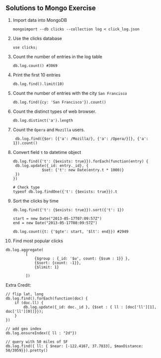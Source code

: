 ## Solutions to Mongo Exercise

1. Import data into MongoDB

   `mongoimport --db clicks --collection log < click_log.json`

2. Use the clicks database

   `use clicks;`

3. Count the number of entries in the log table

   `db.log.count() #3069`

4. Print the first 10 entries

   `db.log.find().limit(10)`

5. Count the number of entries with the city `San Francisco`

   `db.log.find({cy: 'San Francisco'}).count()`

6. Count the distinct types of web browser.

   `db.log.distinct('a').length`

7. Count the `Opera` and `Mozilla` users.
   
   ` db.log.find({$or: [{'a': /Mozilla/}, {'a': /Opera/}]}, {'a': 1}).count()`


8. Convert field `t` to datetime object

   ```
   db.log.find({'t': {$exists: true}}).forEach(function(entry) {
    db.log.update({_id: entry._id}, {
                $set: {'t': new Date(entry.t * 1000)}
    })
   })

   # Check type
   typeof db.log.findOne({'t': {$exists: true}}).t
   ```

9. Sort the clicks by time

   ```
   db.log.find({'t': {$exists: true}}).sort({'t': 1})

   start = new Date("2013-05-17T07:09:57Z")
   end = new Date("2013-05-17T08:09:57Z")

   db.log.count({t: {'$gte': start, '$lt': end}}) #2949
   ```

10. Find most popular clicks

   ```
   db.log.aggregate(
            [
                {$group : {_id: '$u', count: {$sum : 1}} },
                {$sort: {count: -1}},
                {$limit: 1}

            ])
   ```

Extra Credit:

```
// flip lat, long
db.log.find().forEach(function(doc) {
    if (doc.ll) {
        db.log.update({_id: doc._id }, {$set : { ll : [doc['ll'][1], doc['ll'][0]]}});
    }
})

// add geo index
db.log.ensureIndex({ ll : "2d"})

// query with 50 miles of SF
db.log.find({ ll: { $near: [-122.4167, 37.7833], $maxDistance: 50/3959}}).pretty()
```



